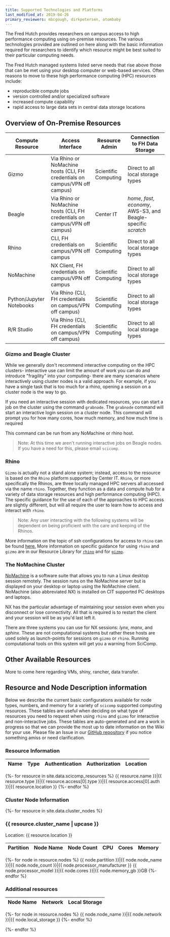 ```yaml
---
title: Supported Technologies and Platforms
last_modified_at: 2019-04-26
primary_reviewers: mbcgough, dirkpetersen, atombaby
---
```


The Fred Hutch provides researchers on campus access to high performance computing using on-premise resources.  The various technologies provided are outlined on here along with the basic information required for researchers to identify which resource might be best suited to their particular computing needs.  

The Fred Hutch managed systems listed serve needs that rise above
those that can be met using your desktop computer or web-based services. Often reasons to move
to these high performance computing (HPC) resources include:
- reproducible compute jobs
- version controlled and/or specialized software
- increased compute capability
- rapid access to large data sets in central data storage locations

## Overview of On-Premise Resources

Compute Resource | Access Interface | Resource Admin | Connection to FH Data Storage
--- | --- | --- | ---
Gizmo | Via Rhino or NoMachine hosts (CLI, FH credentials on campus/VPN off campus) | Scientific Computing | Direct to all local storage types
Beagle | Via Rhino or NoMachine hosts (CLI, FH credentials on campus/VPN off campus) | Center IT | _home_, _fast_, _economy_, AWS-S3, and Beagle-specific _scratch_
Rhino | CLI, FH credentials on campus/VPN off campus | Scientific Computing | Direct to all local storage types
NoMachine | NX Client, FH credentials on campus/VPN off campus | Scientific Computing | Direct to all local storage types
Python/Jupyter Notebooks | Via Rhino (CLI, FH credentials on campus/VPN off campus) | Scientific Computing | Direct to all local storage types
R/R Studio | Via Rhino (CLI, FH credentials on campus/VPN off campus) | Scientific Computing | Direct to all local storage types

### Gizmo and Beagle Cluster

While we generally don't recommend interactive computing on the HPC clusters-
interactive use can limit the amount of work you can do and introduce
"fragility" into your computing- there are many scenarios where interactively
using cluster nodes is a valid approach.  For example, if you have a single
task that is too much for a rhino, opening a session on a cluster node is the
way to go.

If you need an interactive session with dedicated resources, you can start a
job on the cluster using the command `grabnode`.  The `grabnode` command will
start an interactive login session on a cluster node.  This command will prompt
you for how many cores, how much memory, and how much time is required

This command can be run from any NoMachine or rhino host.

> Note: At this time we aren't running interactive jobs on Beagle nodes.  If
> you have a need for this, please email `scicomp`.

### Rhino
`Gizmo` is actually not a stand alone system; instead, access to the resource is based on the `Rhino` platform supported by Center IT.  `Rhino`, or more specifically the Rhinos, are three locally managed HPC servers all accessed via the name `rhino`. Together, they function as a data and compute hub for a variety of data storage resources and high performance computing (HPC). The specific guidance for the use of each of the approaches to HPC access are slightly different, but will all require the user to learn how to access and interact with `rhino`.  

> Note: Any user interacting with the following systems will be dependent on being proficient with the care and keeping of the Rhinos.

More information on the topic of ssh configurations for access to `rhino` can be found [here.](/compdemos/ssh/)
More information on specific guidance for using `rhino` and `gizmo` are in our Resource Library for [`rhino`](/scicomputing/howtoRhino/) and for [`gizmo`](/compdemos/howtoGizmo/).  

### The NoMachine Cluster

[NoMachine](https://www.nomachine.com/) is a software suite that allows you to run a Linux desktop session remotely.  The session runs on the NoMachine server but is displayed on your desktop or laptop using the NoMachine client.  NoMachine (also abbreviated _NX_) is installed on CIT supported PC desktops and laptops.

NX has the particular advantage of maintaining your session even when you disconnect or lose connectivity.  All that is required is to restart the client and your session will be as you'd last left it.

There are three systems you can use for NX sessions: _lynx_, _manx_, and _sphinx_.  These are not computational systems but rather these hosts are used solely as launch-points for sessions on `gizmo` or `rhino`. Running computational tools on this system will get you a warning from SciComp.


## Other Available Resources
More to come here regarding VMs, shiny, rancher, data transfer.  

## Resource and Node Description information
Below we describe the current basic configurations available for node types, numbers, and memory for a variety of `scicomp` supported computing resources.  These tables are useful when deciding on what type of resources you need to request when using `rhino` and `gizmo` for interactive and non-interactive jobs.  These tables are auto-generated and are a work in progress so that we can provide the most up to date information on the Wiki for your use.  Please file an Issue in our [GitHub repository](https://github.com/FredHutch/wiki/issues) if you notice something amiss or need clarification.  

### Resource Information
<!--This table is auto-generated based on the yaml in _data/scicomp_resources.yaml, and is a work in progress.  -->

Name|Type|Authentication|Authorization|Location
---|---|---|---|---
{%- for resource in site.data.scicomp_resources %}
{{ resource.name }}|{{ resource.type }}|{{ resource.access[0].type }}|{{ resource.access[0].auth }}|{{ resource.location }}
{%- endfor %}

### Cluster Node Information
<!--This table is auto-generated based on the yaml in _data/cluster_nodes.yaml--> 

{%- for resource in site.data.cluster_nodes %}

### {{ resource.cluster_name | upcase }}
Location: {{ resource.location }}

|Partition|Node Name|Node Count|CPU|Cores|Memory|
|---|:---:|:---:|---:|:---:|:---:|
{%- for node in resource.nodes %}
{{ node.partition }}|{{ node.node_name }}|{{ node.node_count }}|{{ node.processor_manufacturer }} {{ node.processor_model }}|{{ node.cores }}|{{ node.memory_gb }}GB
{%- endfor %}

### Additional resources

|Node Name|Network|Local Storage|
|---|---|---|
{%- for node in resource.nodes %}
{{ node.node_name }}|{{ node.network }}|{{ node.local_storage }}
{%- endfor %}

{%- endfor %}
